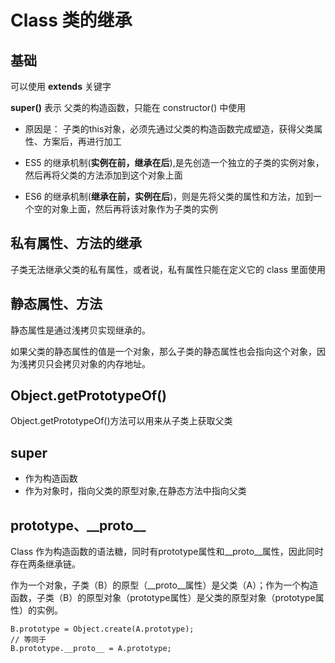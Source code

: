 # Class 类的继承


## 基础

可以使用 **extends** 关键字

**super()** 表示 父类的构造函数，只能在 constructor() 中使用
- 原因是： 子类的this对象，必须先通过父类的构造函数完成塑造，获得父类属性、方案后，再进行加工

- ES5 的继承机制(**实例在前，继承在后**),是先创造一个独立的子类的实例对象，然后再将父类的方法添加到这个对象上面
- ES6 的继承机制(**继承在前，实例在后**)，则是先将父类的属性和方法，加到一个空的对象上面，然后再将该对象作为子类的实例


## 私有属性、方法的继承

子类无法继承父类的私有属性，或者说，私有属性只能在定义它的 class 里面使用


## 静态属性、方法

静态属性是通过浅拷贝实现继承的。

如果父类的静态属性的值是一个对象，那么子类的静态属性也会指向这个对象，因为浅拷贝只会拷贝对象的内存地址。



## Object.getPrototypeOf()

Object.getPrototypeOf()方法可以用来从子类上获取父类


## super

- 作为构造函数
- 作为对象时，指向父类的原型对象,在静态方法中指向父类

## prototype、\_\_proto__

Class 作为构造函数的语法糖，同时有prototype属性和__proto__属性，因此同时存在两条继承链。

作为一个对象，子类（B）的原型（__proto__属性）是父类（A）；作为一个构造函数，子类（B）的原型对象（prototype属性）是父类的原型对象（prototype属性）的实例。

```
B.prototype = Object.create(A.prototype);
// 等同于
B.prototype.__proto__ = A.prototype;
```